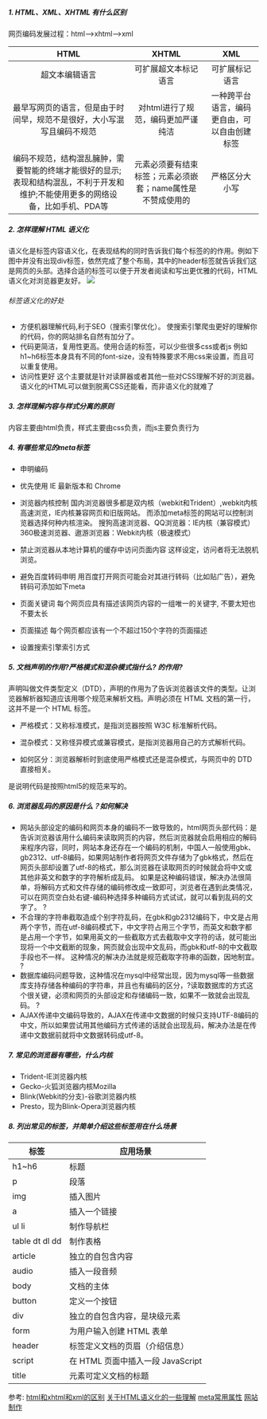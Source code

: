 ##### 1. HTML、XML、XHTML 有什么区别
网页编码发展过程：html-->xhtml-->xml

|HTML | XHTML | XML |
| :-------------: |:-------------:| :-----:| 
| 超文本编辑语言 | 可扩展超文本标记语言 | 可扩展标记语言 |
|最早写网页的语言，但是由于时间早，规范不是很好，大小写混写且编码不规范| 对html进行了规范，编码更加严谨纯洁|一种跨平台语言，编码更自由，可以自由创建标签 |  
| 编码不规范，结构混乱臃肿，需要智能的终端才能很好的显示;表现和结构混乱，不利于开发和维护;不能使用更多的网络设备，比如手机、PDA等 | 元素必须要有结束标签；元素必须嵌套；name属性是不赞成使用的|严格区分大小写 |


##### 2. 怎样理解 HTML 语义化
语义化是标签内容语义化，在表现结构的同时告诉我们每个标签的的作用。例如下图中并没有出现div标签，依然完成了整个布局，其中的header标签就告诉我们这是网页的头部。选择合适的标签可以便于开发者阅读和写出更优雅的代码，HTML 语义化对浏览器更友好。
![](http://upload-images.jianshu.io/upload_images/5804931-77050525c7605cf8.jpg?imageMogr2/auto-orient/strip%7CimageView2/2/w/1240)
###### 标签语义化的好处
- 方便机器理解代码,利于SEO（搜索引擎优化）。
使搜索引擎爬虫更好的理解你的代码，你的网站排名自然有加分了。
- 代码更简洁，复用性更高。使用合适的标签，可以少些很多css或者js
例如h1~h6标签本身具有不同的font-size，没有特殊要求不用css来设置，而且可以重复使用。
- 访问性更好
这个主要就是针对读屏器或者其他一些对CSS理解不好的浏览器。语义化的HTML可以做到脱离CSS还能看，而非语义化的就难了
##### 3. 怎样理解内容与样式分离的原则
内容主要由html负责，样式主要由css负责，而js主要负责行为
##### 4. 有哪些常见的meta标签
- 申明编码

><meta charset='utf-8' />
- 优先使用 IE 最新版本和 Chrome

><meta http-equiv="X-UA-Compatible" content="IE=edge,chrome=1" />
<!-- 关于X-UA-Compatible -->
<meta http-equiv="X-UA-Compatible" content="IE=6" ><!-- 使用IE6 -->
<meta http-equiv="X-UA-Compatible" content="IE=7" ><!-- 使用IE7 -->
<meta http-equiv="X-UA-Compatible" content="IE=8" ><!-- 使用IE8 -->

- 浏览器内核控制
国内浏览器很多都是双内核（webkit和Trident）,webkit内核高速浏览，IE内核兼容网页和旧版网站。 而添加meta标签的网站可以控制浏览器选择何种内核渲染。
搜狗高速浏览器、QQ浏览器：IE内核（兼容模式）
360极速浏览器、遨游浏览器：Webkit内核（极速模式）
 
 > <meta name="renderer" content="webkit|ie-comp|ie-stand">





- 禁止浏览器从本地计算机的缓存中访问页面内容
这样设定，访问者将无法脱机浏览。

> <meta http-equiv="Pragma" content="no-cache">
- 避免百度转码申明
用百度打开网页可能会对其进行转码（比如贴广告），避免转码可添加如下meta

> <meta http-equiv="Cache-Control" content="no-siteapp" />

- 页面关键词
每个网页应具有描述该网页内容的一组唯一的关键字, 不要太短也不要太长

> <meta name="keywords" content="your tags" />
- 页面描述
每个网页都应该有一个不超过150个字符的页面描述

> <meta name="description" content="150 words" />

- 设置搜索引擎索引方式

> <meta name="robots" content="index,follow" />
<!--
    all：文件将被检索，且页面上的链接可以被查询；
    none：文件将不被检索，且页面上的链接不可以被查询；
    index：文件将被检索；
    follow：页面上的链接可以被查询；
    noindex：文件将不被检索；
    nofollow：页面上的链接不可以被查询。
 -->









##### 5. 文档声明的作用?严格模式和混杂模式指什么?<!doctype html> 的作用?
<!DOCTYPE>声明叫做文件类型定义（DTD），声明的作用为了告诉浏览器该文件的类型。让浏览器解析器知道应该用哪个规范来解析文档。<!DOCTYPE>声明必须在 HTML 文档的第一行，这并不是一个 HTML 标签。
- 严格模式：又称标准模式，是指浏览器按照 W3C 标准解析代码。

- 混杂模式：又称怪异模式或兼容模式，是指浏览器用自己的方式解析代码。
- 如何区分：浏览器解析时到底使用严格模式还是混杂模式，与网页中的 DTD 直接相关。
<!doctype html> 是说明代码是按照html5的规范来写的。

##### 6. 浏览器乱码的原因是什么？如何解决
- 网站头部设定的编码和网页本身的编码不一致导致的，html网页头部代码：<meta http-equiv="Content-Type" content="text/html; charset=gb2312" />是告诉浏览器该用什么编码来读取网页的内容，然后浏览器就会启用相应的解码来程序内容，同时，网站本身还存在一个编码的机制，中国人一般使用gbk、gb2312、utf-8编码，如果网站制作者将网页文件存储为了gbk格式，然后在网页头部却设置了utf-8的格式，那么浏览器在读取网页的时候就会将中文或其他非英文和数字的字符解析成乱码。
如果是这种编码错误，解决办法很简单，将解码方式和文件存储的编码修改成一致即可，浏览者在遇到此类情况，可以在网页空白处右键-编码种选择多种编码方式试试，就可以看到乱码的文字了。
?
- 不合理的字符串截取造成个别字符乱码，在gbk和gb2312编码下，中文是占用两个字节，而在utf-8编码模式下，中文字符占用三个字节，而英文和数字都是占用一个字节，如果用英文的一些截取方式去截取中文字符的话，就可能出现将一个中文截断的现象，网页就会出现中文乱码，而gbk和utf-8的中文截取手段也不一样。
这种情况的解决办法就是规范截取字符串的函数，因地制宜。
?
- 数据库编码问题导致，这种情况在mysql中经常出现，因为mysql等一些数据库支持存储各种编码的字符串，并且也有编码的区分，?读取数据库的方式这个很关键，必须和网页的头部设定和存储编码一致，如果不一致就会出现乱码。
?
- AJAX传递中文编码导致的，AJAX在传递中文数据的时候只支持UTF-8编码的中文，所以如果尝试用其他编码方式传递的话就会出现乱码，解决办法是在传递中文数据前就将中文数据转码成utf-8。

##### 7. 常见的浏览器有哪些，什么内核

- Trident-IE浏览器内核 
- Gecko-火狐浏览器内核Mozilla 
- Blink(Webkit的分支)-谷歌浏览器内核 
- Presto，现为Blink-Opera浏览器内核
##### 8. 列出常见的标签，并简单介绍这些标签用在什么场景

|标签|应用场景|
|--------|----------|
|h1~h6|标题|
|p|段落|
|img|插入图片|
|a|插入一个链接|
|ul    li|制作导航栏|
|table dt dl dd|制作表格|
|article|独立的自包含内容|
|audio|插入一段音频|
|body|文档的主体|
|button|定义一个按钮|
|div|独立的自包含内容，是块级元素|
|form|为用户输入创建 HTML 表单|
|header|标签定义文档的页眉（介绍信息）|
|script|在 HTML 页面中插入一段 JavaScript|
|title|元素可定义文档的标题|



参考:
[html和xhtml和xml的区别](http://www.cnblogs.com/fredshare/archive/2011/11/10/2244308.html)
[关于HTML语义化的一些理解](http://www.cnblogs.com/season-huang/p/3548514.html)
[meta常用属性](https://tink.gitbooks.io/fe-collections/content/ch02-html/s03-meta.html)
[网站制作](http://www.kmwzjs.com/)
